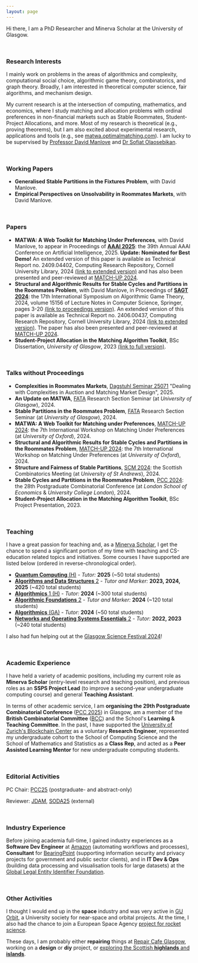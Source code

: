```yaml
--- 
layout: page
--- 
```


Hi there, I am a PhD Researcher and Minerva Scholar at the University of Glasgow.

<p>&nbsp;</p>

### Research Interests
I mainly work on problems in the areas of algorithmics and complexity, computational social choice, algorithmic game theory, combinatorics, and graph theory. Broadly, I am interested in theoretical computer science, fair algorithms, and mechanism design.

My current research is at the intersection of computing, mathematics, and economics, where I study matching and allocation problems with ordinal preferences in non-financial markets such as Stable Roommates, Student-Project Allocations, and more. Most of my research is theoretical (e.g., proving theorems), but I am also excited about experimental research, applications and tools (e.g., see [matwa.optimalmatching.com](https://matwa.optimalmatching.com/)). I am lucky to be supervised by [Professor David Manlove](https://www.dcs.gla.ac.uk/~davidm/) and [Dr Sofiat Olaosebikan](https://www.dcs.gla.ac.uk/~sofiat/).

<p>&nbsp;</p>


### Working Papers

- **Generalised Stable Partitions in the Fixtures Problem**, with David Manlove.
- **Empirical Perspectives on Unsolvability in Roommates Markets**, with David Manlove.

<p>&nbsp;</p>


### Papers
- **MATWA: A Web Toolkit for Matching Under Preferences**, with David Manlove, to appear in Proceedings of [**AAAI 2025**](https://aaai.org/conference/aaai/aaai-25/): the 39th Annual AAAI Conference on Artificial Intelligence, 2025. **Update: Nominated for Best Demo!** An extended version of this paper is available as Technical Report no. 2409.04402, Computing Research Repository, Cornell University Library, 2024 [(link to extended version)](https://arxiv.org/abs/2409.04402) and has also been presented and peer-reviewed at [MATCH-UP 2024](https://www.dcs.gla.ac.uk/research/algorithms/MATCHUP2024/).
- **Structural and Algorithmic Results for Stable Cycles and Partitions in the Roommates Problem**, with David Manlove, in Proceedings of [**SAGT 2024**](https://www.cwi.nl/en/groups/networks-and-optimization/events/sagt-2024/): the 17th International Symposium on Algorithmic Game Theory, 2024, volume 15156 of Lecture Notes in Computer Science, Springer, pages 3-20 [(link to proceedings version)](https://doi.org/10.1007/978-3-031-71033-9_1). An extended version of this paper is available as Technical Report no. 2406.00437, Computing Research Repository, Cornell University Library, 2024 [(link to extended version)](https://arxiv.org/abs/2406.00437). The paper has also been presented and peer-reviewed at [MATCH-UP 2024](https://www.dcs.gla.ac.uk/research/algorithms/MATCHUP2024/).
- **Student-Project Allocation in the Matching Algorithm Toolkit**, BSc Dissertation, _University of Glasgow_, 2023 [(link to full version)](/files/level4project.pdf).

<p>&nbsp;</p>


### Talks without Proceedings
- **Complexities in Roommates Markets**, [Dagstuhl Seminar 25071]([https://www.gla.ac.uk/schools/computing/research/researchsections/fata-section/](https://www.dagstuhl.de/en/seminars/seminar-calendar/seminar-details/25071)) "Dealing with Complexities in Auction and Matching Market Design", 2025.
- **An Update on MATWA**, [FATA](https://www.gla.ac.uk/schools/computing/research/researchsections/fata-section/) Research Section Seminar (at _University of Glasgow_), 2024.
- **Stable Partitions in the Roommates Problem**, [FATA](https://www.gla.ac.uk/schools/computing/research/researchsections/fata-section/) Research Section Seminar (at _University of Glasgow_), 2024.
- **MATWA: A Web Toolkit for Matching under Preferences**, [MATCH-UP 2024](https://www.dcs.gla.ac.uk/research/algorithms/MATCHUP2024/): the 7th International Workshop on Matching Under Preferences (at _University of Oxford_), 2024.
- **Structural and Algorithmic Results for Stable Cycles and Partitions in the Roommates Problem**, [MATCH-UP 2024](https://www.dcs.gla.ac.uk/research/algorithms/MATCHUP2024/): the 7th International Workshop on Matching Under Preferences (at _University of Oxford_), 2024. 
- **Structure and Fairness of Stable Partitions**, [SCM 2024](https://sites.cs.st-andrews.ac.uk/scm2024/): the Scottish Combinatorics Meeting (at _University of St Andrews_), 2024.
- **Stable Cycles and Partitions in the Roommates Problem**, [PCC 2024](https://sites.google.com/view/pcc-2024/home): the 28th Postgraduate Combinatorial Conference (at _London School of Economics_ & _University College London_), 2024.
- **Student-Project Allocation in the Matching Algorithm Toolkit**, BSc Project Presentation, 2023.

<p>&nbsp;</p>


### Teaching
I have a great passion for teaching and, as a [Minerva Scholar](https://www.gla.ac.uk/schools/computing/postgraduateresearch/prospectivestudents/minervascholarships/), I get the chance to spend a significant portion of my time with teaching and CS-education related topics and initiatives. Some courses I have supported are listed below (ordered in reverse-chronological order).

- [**Quantum Computing** (H)](https://www.gla.ac.uk/coursecatalogue/course/?code=COMPSCI4105) - _Tutor:_ **2025** (~50 total students)
- [**Algorithms and Data Structures** 2](https://www.gla.ac.uk/coursecatalogue/course/?code=COMPSCI2007) - _Tutor and Marker:_ **2023, 2024, 2025** (~420 total students)
- [**Algorithmics** 1 (H)](https://www.gla.ac.uk/coursecatalogue/course/?code=COMPSCI4009) - _Tutor:_ **2024** (~300 total students)
- [**Algorithmic Foundations** 2](https://www.gla.ac.uk/coursecatalogue/course/?code=COMPSCI2003) - _Tutor and Marker:_ **2024** (~120 total students)
- [**Algorithmics** (GA)](https://www.gla.ac.uk/coursecatalogue/course/?code=COMPSCI2026) - _Tutor:_ **2024** (~50 total students)
- [**Networks and Operating Systems Essentials** 2](https://www.gla.ac.uk/coursecatalogue/course/?code=COMPSCI2024) - _Tutor:_ **2022, 2023** (~240 total students)

I also had fun helping out at the [Glasgow Science Festival 2024](https://www.gla.ac.uk/events/sciencefestival/)!

<p>&nbsp;</p>


### Academic Experience
I have held a variety of academic positions, including my current role as **Minerva Scholar** (entry-level research and teaching position), and previous roles as an **SSPS Project Lead** (to improve a second-year undergraduate computing course) and general **Teaching Assistant**.

In terms of other academic service, I am **organising the 29th Postgraduate Combinatorial Conference** ([PCC 2025](https://sites.google.com/view/pcc2025/home)) in Glasgow, am a member of the **British Combinatorial Committee** ([BCC](https://www.britishcombinatorics.org.uk/)) and the School's **Learning & Teaching Committee**. In the past, I have supported the [University of Zurich's Blockchain Center](https://www.blockchain.uzh.ch/) as a voluntary **Research Engineer**, represented my undergraduate cohort to the School of Computing Science and the School of Mathematics and Statistics as a **Class Rep**, and acted as a **Peer Assisted Learning Mentor** for new undergraduate computing students.

<p>&nbsp;</p>


### Editorial Activities
PC Chair: [PCC25](https://sites.google.com/view/pcc2025/home) (postgraduate- and abstract-only)

Reviewer: [JDAM](https://www.sciencedirect.com/journal/discrete-applied-mathematics), [SODA25](https://www.siam.org/conferences-events/siam-conferences/soda25/) (external)

<p>&nbsp;</p>


### Industry Experience
Before joining academia full-time, I gained industry experiences as a **Software Dev Engineer** at [Amazon](https://www.amazon.co.uk/gp/video/livetv) (automating workflows and processes), **Consultant** for [BearingPoint](https://www.bearingpoint.com/en-gb/) (supporting information security and privacy projects for government and public sector clients), and in **IT Dev & Ops** (building data processing and visualisation tools for large datasets) at the [Global Legal Entity Identifier Foundation](https://www.gleif.org/en). 

<p>&nbsp;</p>


### Other Activities
I thought I would end up in the **space** industry and was very active in [GU Orbit](https://uk.linkedin.com/company/gu-orbit), a University society for near-space and orbital projects. At the time, I also had the chance to join a European Space Agency [project for rocket science](https://www.esa.int/Education/Fly_A_Rocket). 

These days, I am probably either **repairing** things at [Repair Cafe Glasgow](https://repaircafeglasgow.org/), working on a **design** or **diy** project, or [exploring the Scottish **highlands** and **islands**](scotland).
